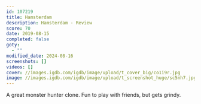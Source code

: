 ```yaml
---
id: 107219
title: Hamsterdam
description: Hamsterdam - Review
score: 70
date: 2019-08-15
completed: false
goty:
  - ""
modified_date: 2024-08-16
screenshots: []
videos: []
cover: //images.igdb.com/igdb/image/upload/t_cover_big/co1i9r.jpg
image: //images.igdb.com/igdb/image/upload/t_screenshot_huge/sc5nh7.jpg
---
```

A great monster hunter clone. Fun to play with friends, but gets grindy.